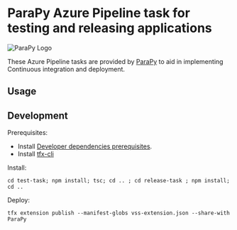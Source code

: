 # ParaPy Azure Pipeline task for testing and releasing applications

![ParaPy Logo](https://s3-eu-west-1.amazonaws.com/parapy-cache/wp-content/uploads/2016/12/22134017/Logo_margin.png)

These Azure Pipeline tasks are provided by [ParaPy](https://parapy.nl) to aid in implementing Continuous integration and deployment.

## Usage


## Development

Prerequisites:

- Install [Developer dependencies prerequisites](https://learn.microsoft.com/en-us/azure/devops/extend/develop/add-build-task?view=azure-devops).
- Install [tfx-cli](https://learn.microsoft.com/en-us/azure/devops/extend/develop/add-build-task?view=azure-devops#4-package-your-extension)

Install:

`cd test-task; npm install; tsc; cd .. ; cd release-task ; npm install; cd ..`

Deploy:

`tfx extension publish --manifest-globs vss-extension.json --share-with ParaPy`
